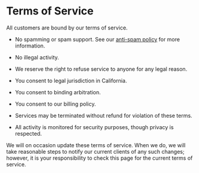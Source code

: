 # Terms of Service

All customers are bound by our terms of service.

* No spamming or spam support. See our [anti-spam policy][] for more information.
* No illegal activity.
* We reserve the right to refuse service to anyone for any legal reason.
* You consent to legal jurisdiction in California.
* You consent to binding arbitration.
* You consent to our billing policy.
* Services may be terminated without refund for violation of these terms.
* All activity is monitored for security purposes, though privacy is respected.

   [anti-spam policy]: https://iocoop.org/policies/anti-spam-policy/

We will on occasion update these terms of service. When we do, we will take reasonable steps to notify our current clients of any such changes; however, it is your responsibility to check this page for the current terms of service.

